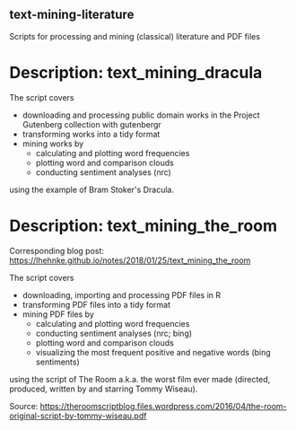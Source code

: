 ## text-mining-literature

Scripts for processing and mining (classical) literature and PDF files

# Description: text_mining_dracula

The script covers

* downloading and processing public domain works in the Project Gutenberg collection with gutenbergr
* transforming works into a tidy format
* mining works by
    * calculating and plotting word frequencies
    * plotting word and comparison clouds
    * conducting sentiment analyses (nrc)

using the example of Bram Stoker's Dracula.

# Description: text_mining_the_room

Corresponding blog post: https://lhehnke.github.io/notes/2018/01/25/text_mining_the_room 

The script covers

* downloading, importing and processing PDF files in R
* transforming PDF files into a tidy format
* mining PDF files by
    * calculating and plotting word frequencies
    * conducting sentiment analyses (nrc; bing)
    * plotting word and comparison clouds
    * visualizing the most frequent positive and negative words (bing sentiments)

using the script of The Room a.k.a. the worst film ever made (directed, produced, written by and starring Tommy Wiseau).

Source: https://theroomscriptblog.files.wordpress.com/2016/04/the-room-original-script-by-tommy-wiseau.pdf


